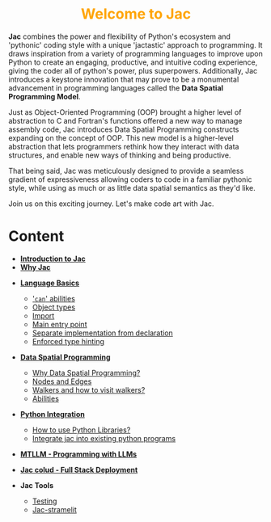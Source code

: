 <h1 style="color: orange; font-weight: bold; text-align: center;">Welcome to Jac</h1>

**Jac** combines the power and flexibility of Python's ecosystem and 'pythonic' coding style with a unique 'jactastic' approach to programming. It draws inspiration from a variety of programming languages to improve upon Python to create an engaging, productive, and intuitive coding experience, giving the coder all of python's power, plus superpowers. Additionally, Jac introduces a keystone innovation that may prove to be a monumental advancement in programming languages called the **Data Spatial Programming Model**.

Just as Object-Oriented Programming (OOP) brought a higher level of abstraction to C and Fortran's functions offered a new way to manage assembly code, Jac introduces Data Spatial Programming constructs expanding on the concept of OOP. This new model is a higher-level abstraction that lets programmers rethink how they interact with data structures, and enable new ways of thinking and being productive.

That being said, Jac was meticulously designed to provide a seamless gradient of expressiveness allowing coders to code in a familiar pythonic style, while using as much or as little data spatial semantics as they'd like.

Join us on this exciting journey. Let's make code art with Jac.

# Content

- [**Introduction to Jac**](getting_started.md)
- [**Why Jac**](why_jac.md)
<!-- - [**Get Started with Jac**](../start.md) -->
- [**Language Basics**](language_basics.md)
    - ['```can```' abilities](language_basics.md#can-abilities)
    - [Object types](language_basics.md#object-type)
    - [Import](language_basics.md#imports)
    - [Main entry point](language_basics.md#main-entry-point)
    - [Separate implementation from declaration](language_basics.md#seperate-implementation-from-declaration)
    - [Enforced type hinting](language_basics.md#enforced-type-hinting)

- [**Data Spatial Programming**](data_spatial/dataspatial.md)
    - [Why Data Spatial Programming?](data_spatial/dataspatial.md#why-data-spatial)
    - [Nodes and Edges](data_spatial/dataspatial.md#nodes-and-edges)
    - [Walkers and how to visit walkers?](data_spatial/dataspatial.md#walkers-and-how-to-visit-walkers)
    - [Abilities](data_spatial/dataspatial.md#abilities)
- [**Python Integration**](python_integration.md)
    - [How to use Python Libraries?](python_integration.md#how-to-use-python-libraries)
    - [Integrate jac into existing python programs](python_integration.md#integrate-jac-into-existing-python-programs)
- [**MTLLM - Programming with LLMs**](mtllm/with_llm.md)
- [**Jac colud - Full Stack Deployment**](jac-cloud/jac_cloud.md)
- **Jac Tools**
    - [Testing](tools/testing.md)
    - [Jac-stramelit](tools/jac_streamlit.md)